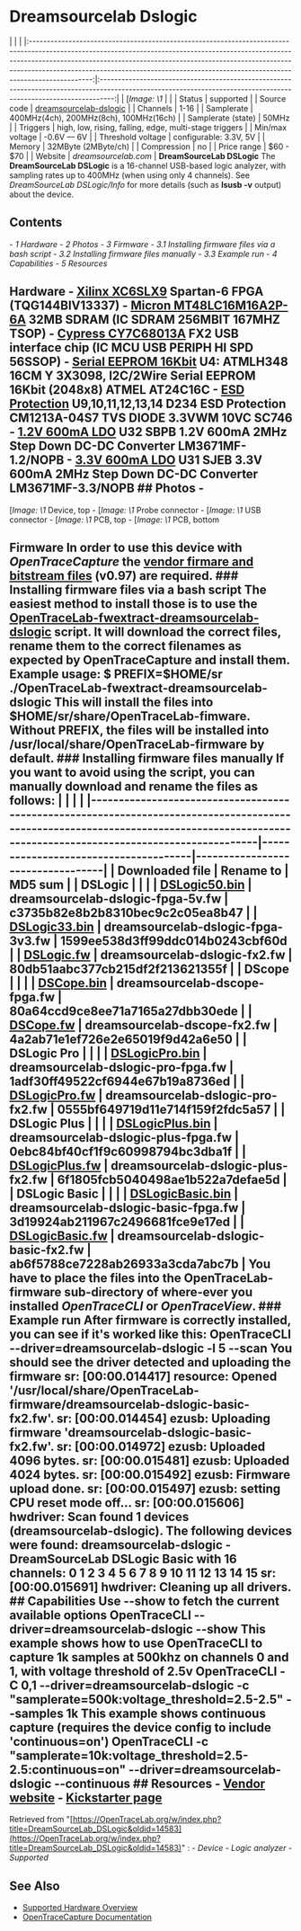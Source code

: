 # Dreamsourcelab Dslogic
| | | |:-----------------------------------------------------------------------------------------------------------------------------------------------------------------------------------------------------------------------------------------------------------------------------------------------------------------------------------------:|:----------------------------------------------------------------------------------------------------------------------------------------------------------------:| | [*Image: \1* | | | Status | supported | | Source code | [dreamsourcelab-dslogic](http://github.com/OpenTraceLab/?p=OpenTraceCapture.git;a=tree;f=src/hardware/dreamsourcelab-dslogic) | | Channels | 1-16 | | Samplerate | 400MHz(4ch), 200MHz(8ch), 100MHz(16ch) | | Samplerate (state) | 50MHz | | Triggers | high, low, rising, falling, edge, multi-stage triggers | | Min/max voltage | -0.6V — 6V | | Threshold voltage | configurable: 3.3V, 5V | | Memory | 32MByte (2MByte/ch) | | Compression | no | | Price range | \$60 - \$70 | | Website | *dreamsourcelab.com* | **DreamSourceLab DSLogic** The **DreamSourceLab DSLogic** is a 16-channel USB-based logic analyzer, with sampling rates up to 400MHz (when using only 4 channels). See *DreamSourceLab DSLogic/Info* for more details (such as **lsusb -v** output) about the device.
## Contents
\- *1 Hardware* \- *2 Photos* \- *3 Firmware* \- *3.1 Installing firmware files via a bash script* \- *3.2 Installing firmware files manually* \- *3.3 Example run* \- *4 Capabilities* \- *5 Resources*
## Hardware \- [Xilinx XC6SLX9](http://www.xilinx.com/products/silicon-devices/fpga/spartan-6/) Spartan-6 FPGA (TQG144BIV13337) \- [Micron MT48LC16M16A2P-6A](http://www.micron.com/-/media/Documents/Products/Data%20Sheet/DRAM/256Mb_sdr.pdf) 32MB SDRAM (IC SDRAM 256MBIT 167MHZ TSOP) \- [Cypress CY7C68013A](http://www.cypress.com/?mpn=CY7C68013A-56PVXC) FX2 USB interface chip (IC MCU USB PERIPH HI SPD 56SSOP) \- [Serial EEPROM 16Kbit](http://www.atmel.com/Images/Atmel-8719-SEEPROM-AT24C16C-Datasheet.pdf) U4: ATMLH348 16CM Y 3X3098, I2C/2Wire Serial EEPROM 16Kbit (2048x8) ATMEL AT24C16C \- [ESD Protection](http://www.onsemi.com/pub_link/Collateral/CM1213A.PDF) U9,10,11,12,13,14 D234 ESD Protection CM1213A-04S7 TVS DIODE 3.3VWM 10VC SC746 \- [1.2V 600mA LDO](http://www.ti.com/lit/ds/symlink/lm3671.pdf) U32 SBPB 1.2V 600mA 2MHz Step Down DC-DC Converter LM3671MF-1.2/NOPB \- [3.3V 600mA LDO](http://www.ti.com/lit/ds/symlink/lm3671.pdf) U31 SJEB 3.3V 600mA 2MHz Step Down DC-DC Converter LM3671MF-3.3/NOPB ## Photos \-
[*Image: \1*
Device, top
\-
[*Image: \1*
Probe connector
\-
[*Image: \1*
USB connector
\-
[*Image: \1*
PCB, top
\-
[*Image: \1*
PCB, bottom
## Firmware In order to use this device with *OpenTraceCapture* the [vendor firmare and bitstream files](https://github.com/DreamSourceLab/DSView/raw/886b847c21c606df3138ce7ad8f8e8c363ee758b/DSView/res) (v0.97) are required. ### Installing firmware files via a bash script The easiest method to install those is to use the [OpenTraceLab-fwextract-dreamsourcelab-dslogic](http://github.com/OpenTraceLab/?p=OpenTraceLab-util.git;a=blob;f=firmware/dreamsourcelab-dslogic/OpenTraceLab-fwextract-dreamsourcelab-dslogic) script. It will download the correct files, rename them to the correct filenames as expected by OpenTraceCapture and install them. **Example usage**:  $ PREFIX=$HOME/sr ./OpenTraceLab-fwextract-dreamsourcelab-dslogic  This will install the files into **\$HOME/sr/share/OpenTraceLab-fimware**. Without **PREFIX**, the files will be installed into **/usr/local/share/OpenTraceLab-firmware** by default. ### Installing firmware files manually If you want to avoid using the script, you can **manually download and rename** the files as follows: | | | | |---------------------------------------------------------------------------------------------------------------------------------------------------------------------------------------|--------------------------------------|----------------------------------| | Downloaded file | Rename to | MD5 sum | | DSLogic | | | | [DSLogic50.bin](https://github.com/DreamSourceLab/DSView/raw/886b847c21c606df3138ce7ad8f8e8c363ee758b/DSView/res/DSLogic50.bin) | dreamsourcelab-dslogic-fpga-5v.fw | c3735b82e8b2b8310bec9c2c05ea8b47 | | [DSLogic33.bin](https://github.com/DreamSourceLab/DSView/raw/886b847c21c606df3138ce7ad8f8e8c363ee758b/DSView/res/DSLogic33.bin) | dreamsourcelab-dslogic-fpga-3v3.fw | 1599ee538d3ff99ddc014b0243cbf60d | | [DSLogic.fw](https://github.com/DreamSourceLab/DSView/raw/886b847c21c606df3138ce7ad8f8e8c363ee758b/DSView/res/DSLogic.fw) | dreamsourcelab-dslogic-fx2.fw | 80db51aabc377cb215df2f213621355f | | DScope | | | | [DSCope.bin](https://github.com/DreamSourceLab/DSView/raw/886b847c21c606df3138ce7ad8f8e8c363ee758b/DSView/res/DSCope.bin) | dreamsourcelab-dscope-fpga.fw | 80a64ccd9ce8ee71a7165a27dbb30ede | | [DSCope.fw](https://github.com/DreamSourceLab/DSView/raw/886b847c21c606df3138ce7ad8f8e8c363ee758b/DSView/res/DSCope.fw) | dreamsourcelab-dscope-fx2.fw | 4a2ab71e1ef726e2e65019f9d42a6e50 | | DSLogic Pro | | | | [DSLogicPro.bin](https://github.com/DreamSourceLab/DSView/raw/886b847c21c606df3138ce7ad8f8e8c363ee758b/DSView/res/DSLogicPro.bin) | dreamsourcelab-dslogic-pro-fpga.fw | 1adf30ff49522cf6944e67b19a8736ed | | [DSLogicPro.fw](https://github.com/DreamSourceLab/DSView/raw/886b847c21c606df3138ce7ad8f8e8c363ee758b/DSView/res/DSLogicPro.fw) | dreamsourcelab-dslogic-pro-fx2.fw | 0555bf649719d11e714f159f2fdc5a57 | | DSLogic Plus | | | | [DSLogicPlus.bin](https://github.com/DreamSourceLab/DSView/raw/886b847c21c606df3138ce7ad8f8e8c363ee758b/DSView/res/DSLogicPlus.bin) | dreamsourcelab-dslogic-plus-fpga.fw | 0ebc84bf40cf1f9c60998794bc3dba1f | | [DSLogicPlus.fw](https://github.com/DreamSourceLab/DSView/raw/886b847c21c606df3138ce7ad8f8e8c363ee758b/DSView/res/DSLogicPlus.fw) | dreamsourcelab-dslogic-plus-fx2.fw | 6f1805fcb5040498ae1b522a7defae5d | | DSLogic Basic | | | | [DSLogicBasic.bin](https://github.com/DreamSourceLab/DSView/raw/886b847c21c606df3138ce7ad8f8e8c363ee758b/DSView/res/DSLogicBasic.bin) | dreamsourcelab-dslogic-basic-fpga.fw | 3d19924ab211967c2496681fce9e17ed | | [DSLogicBasic.fw](https://github.com/DreamSourceLab/DSView/raw/886b847c21c606df3138ce7ad8f8e8c363ee758b/DSView/res/DSLogicBasic.fw) | dreamsourcelab-dslogic-basic-fx2.fw | ab6f5788ce7228ab26933a3cda7abc7b | You have to place the files into the **OpenTraceLab-firmware** sub-directory of where-ever you installed *OpenTraceCLI* or *OpenTraceView*. ### Example run After firmware is correctly installed, you can see if it's worked like this: OpenTraceCLI --driver=dreamsourcelab-dslogic -l 5 --scan You should see the driver detected and uploading the firmware sr: [00:00.014417] resource: Opened '/usr/local/share/OpenTraceLab-firmware/dreamsourcelab-dslogic-basic-fx2.fw'. sr: [00:00.014454] ezusb: Uploading firmware 'dreamsourcelab-dslogic-basic-fx2.fw'. sr: [00:00.014972] ezusb: Uploaded 4096 bytes. sr: [00:00.015481] ezusb: Uploaded 4024 bytes. sr: [00:00.015492] ezusb: Firmware upload done. sr: [00:00.015497] ezusb: setting CPU reset mode off... sr: [00:00.015606] hwdriver: Scan found 1 devices (dreamsourcelab-dslogic). The following devices were found: dreamsourcelab-dslogic - DreamSourceLab DSLogic Basic with 16 channels: 0 1 2 3 4 5 6 7 8 9 10 11 12 13 14 15 sr: [00:00.015691] hwdriver: Cleaning up all drivers. ## Capabilities Use --show to fetch the current available options OpenTraceCLI --driver=dreamsourcelab-dslogic --show This example shows how to use OpenTraceCLI to capture 1k samples at 500khz on channels 0 and 1, with voltage threshold of 2.5v OpenTraceCLI -C 0,1 --driver=dreamsourcelab-dslogic -c "samplerate=500k:voltage_threshold=2.5-2.5" --samples 1k This example shows continuous capture (requires the device config to include 'continuous=on') OpenTraceCLI -c "samplerate=10k:voltage_threshold=2.5-2.5:continuous=on" --driver=dreamsourcelab-dslogic --continuous ## Resources \- [Vendor website](http://www.dreamsourcelab.com) \- [Kickstarter page](https://www.kickstarter.com/projects/dreamsourcelab/dslogic-multifunction-instruments-for-everyone)
Retrieved from "[https://OpenTraceLab.org/w/index.php?title=DreamSourceLab_DSLogic&oldid=14583](https://OpenTraceLab.org/w/index.php?title=DreamSourceLab_DSLogic&oldid=14583)"
: \- *Device* \- *Logic analyzer* \- *Supported*
## See Also
- [Supported Hardware Overview](../supported-hardware.md)
- [OpenTraceCapture Documentation](../../opentracecapture/overview.md)
